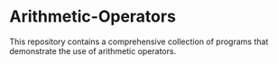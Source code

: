# Arithmetic-Operators
This repository contains a comprehensive collection of programs that demonstrate the use of arithmetic operators.
